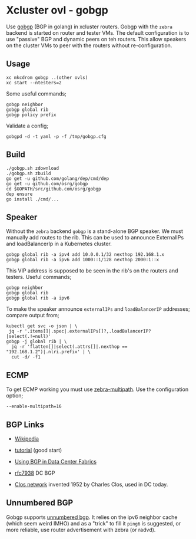 Xcluster ovl - gobgp
====================

Use [gobgp](https://github.com/osrg/gobgp) (BGP in golang) in xcluster
routers. Gobgp with the `zebra` backend is started on router and
tester VMs. The default configuration is to use "passive" BGP and
dynamic peers on teh routers. This allow speakers on the cluster VMs
to peer with the routers without re-configuration.

Usage
-----

```
xc mkcdrom gobgp ..(other ovls)
xc start --ntesters=2
```

Some useful commands;

```
gobgp neighbor
gobgp global rib
gobgp policy prefix
```

Validate a config;

```
gobgpd -d -t yaml -p -f /tmp/gobgp.cfg
```

Build
-----

```
./gobgp.sh zdownload
./gobgp.sh zbuild
go get -u github.com/golang/dep/cmd/dep
go get -u github.com/osrg/gobgp
cd $GOPATH/src/github.com/osrg/gobgp
dep ensure
go install ./cmd/...
```

Speaker
-------

Without the `zebra` backend `gobgp` is a stand-alone BGP speaker. We
must manually add routes to the rib. This can be used to announce
ExternalIPs and loadBalancerIp in a Kubernetes cluster.

```
gobgp global rib -a ipv4 add 10.0.0.1/32 nexthop 192.168.1.x
gobgp global rib -a ipv6 add 1000::1/128 nexthop 2000:1::x
```

This VIP address is supposed to be seen in the rib's on the routers
and testers. Useful commands;

```
gobgp neighbor
gobgp global rib
gobgp global rib -a ipv6
```

To make the speaker announce `externalIPs` and `loadBalancerIP`
addresses; compare output from;

```
kubectl get svc -o json | \
 jq -r '.items[]|.spec|.externalIPs[]?,.loadBalancerIP?|select(.!=null)'
gobgp -j global rib | \
  jq -r 'flatten[]|select(.attrs[]|.nexthop == "192.168.1.2")|.nlri.prefix' | \
  cut -d/ -f1
```


ECMP
----

To get ECMP working you must use
[zebra-multipath](https://github.com/osrg/gobgp/blob/master/docs/sources/zebra-multipath.md). Use
the configuration option;

```
--enable-multipath=16
```


BGP Links
---------


* [Wikipedia](https://en.wikipedia.org/wiki/Border_Gateway_Protocol)

* [tutorial](http://searchtelecom.techtarget.com/feature/BGP-essentials-The-protocol-that-makes-the-Internet-work) (good start)

* [Using BGP in Data Center
  Fabrics](http://blog.ipspace.net/2016/02/using-bgp-in-data-center-fabrics.html)

* [rfc7938](https://tools.ietf.org/html/rfc7938) DC BGP

* [Clos network](https://en.wikipedia.org/wiki/Clos_network) invented
  1952 by Charles Clos, used in DC today.


Unnumbered BGP
--------------

Gobgp supports [unnumbered
bgp](https://github.com/osrg/gobgp/blob/master/docs/sources/unnumbered-bgp.md).
It relies on the ipv6 neighbor cache (which seem weird IMHO) and as a
"trick" to fill it `ping6` is suggested, or more reliable, use router
advertisement with zebra (or radvd).


